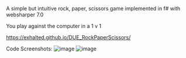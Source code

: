 A simple but intuitive rock, paper, scissors game implemented in f# with websharper 7.0

You play against the computer in a 1 v 1

https://exhalted.github.io/DUE_RockPaperScissors/

Code Screenshots:
![image](https://github.com/Exhalted/DUE_RockPaperScissors/assets/84223813/b0249884-83d7-4a2b-be7a-13c45fa7a420)
![image](https://github.com/Exhalted/DUE_RockPaperScissors/assets/84223813/199130b4-5697-404d-8c21-4bfaf5361f33)
